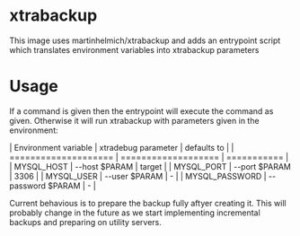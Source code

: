 # xtrabackup
This image uses martinhelmich/xtrabackup and adds an entrypoint script which
translates environment variables into xtrabackup parameters

# Usage
If a command is given then the entrypoint will execute the command as given.
Otherwise it will run xtrabackup with parameters given in the environment:

| Environment variable | xtradebug parameter | defaults to |
| ==================== | =================== | =========== |
| MYSQL\_HOST | --host $PARAM | target |
| MYSQL\_PORT | --port $PARAM | 3306 |
| MYSQL\_USER | --user $PARAM | - |
| MYSQL\_PASSWORD | --password $PARAM | - |

Current behavious is to prepare the backup fully aftyer creating it. This will
probably change in the future as we start implementing incremental backups and
preparing on utility servers.
